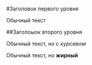 #Заголовок первого уровня

Обычный текст

##Заголоыок второго уровня

Обычный текст, но с _курсивом_

Обычный текст, но **жирный**
